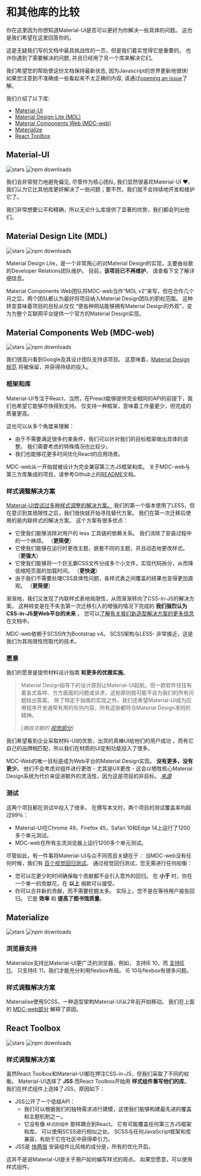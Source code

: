 # 和其他库的比较

<p class="description">你在这里因为你想知道Material-UI是否可以更好为你解决一些具体的问题。 这也是我们希望在这里回答你的。</p>

这是无疑我们写的文档中最具挑战性的一页，但是我们着实觉得它是重要的。 也许你遇到了需要解决的问题, 并且已经用了另一个库来解决它们。

我们希望您的帮助使这份文档保持最新状态, 因为Javascript的世界更新地很快! 如果您注意到不准确或一些看起来不太正确的内容, 请通过[opening an issue](https://github.com/mui-org/material-ui/issues/new?title=[docs]+Inaccuracy+in+comparison+guide)了解。

我们介绍了以下库:

- [Material-UI](#material-ui)
- [Material Design Lite (MDL)](#material-design-lite-mdl)
- [Material Components Web (MDC-web)](#material-components-web-mdc-web)
- [Materialize](#materialize)
- [React Toolbox](#react-toolbox)

## Material-UI

![stars](https://img.shields.io/github/stars/mui-org/material-ui.svg?style=social&label=Stars) ![npm downloads](https://img.shields.io/npm/dm/@material-ui/core.svg)

我们会非常努力地避免偏见, 尽管作为核心团队, 我们显然很喜欢Material-UI ️❤️。 我们认为它比其他库更好解决了一些问题；要不然，我们就不会持续地开发和维护它了。

我们非常想要公平和精确，所以无论什么库提供了显著的优势，我们都会列出他们。

## Material Design Lite (MDL)

![stars](https://img.shields.io/github/stars/google/material-design-lite.svg?style=social&label=Stars) ![npm downloads](https://img.shields.io/npm/dm/material-design-lite.svg)

Material Design Lite，是一个非常用心的对Material Design的实现，主要由谷歌的Developer Relations团队维护。 目前，**该项目已不再维护**， 请查看下文了解详细信息。

Material Components Web团队将MDC-web当作“MDL v2”来写，但在合作几个月之后，两个团队都认为最好将项目纳入Material Design团队的职权范围。 这种转变意味着项目的目标从仅仅 “使各种网站能够拥有Material Design的外观”，变为为整个互联网平台提供一个官方的Material Design实现。

## Material Components Web (MDC-web)

![stars](https://img.shields.io/github/stars/material-components/material-components-web.svg?style=social&label=Stars) ![npm downloads](https://img.shields.io/npm/dm/material-components-web.svg)

我们很高兴看到Google及其设计团队支持该项目。 这意味着，[Material Design 规范](https://material.io/design/) 将被保留，并获得持续的投入。

### 框架和库

Material-UI专注于React，当然，在Preact能够提供完全相同的API的前提下，我们也希望它能够尽快得到支持。 仅支持一种框架，意味着工作量更少，但完成的质量更高。

这也可以从多个角度来理解：

- 由于不需要满足很多约束条件，我们可以针对我们的目标框架做出具体的调整。 我们需要考虑的特殊情况也比较少。
- 我们也能够花更多时间优化React的应用场景。

MDC-web从一开始就被设计为完全兼容第三方JS框架和库。 关于MDC-web与第三方库集成的项目，请参考Github上的[README](https://github.com/material-components/material-components-web/#material-components-for-the-web)文档。

### 样式调整解决方案

[Material-UI尝试过多种样式调整的解决方案。](https://github.com/oliviertassinari/a-journey-toward-better-style) 我们的第一个版本使用了LESS，但在意识到其局限性之后，我们很快就开始寻找替代方案。 我们在第一次迁移后使用的是内联样式的解决方案。 这个方案有很多优点：

- 它使我们能够消除对用户的 less 工具链的依赖关系。 我们消除了安装过程中的一个麻烦。 （**更简便**）
- 它使我们能够在运行时更改主题，嵌套不同的主题，并且动态地更改样式。 （**更强大**）
- 它使我们能够将一个巨无霸CSS文件分成多个小文件，实现代码拆分，从而降低缩短页面的加载时间。 （**更快速**）
- 由于我们不需要处理CSS具体性问题，各样式表之间覆盖的结果也变得更加直观。 （**更简便**）

渐渐地，我们又发现了内联样式表地局限性，从而渐渐转向了CSS-in-JS的解决方案。 这种转变是在不失去第一次迁移引入的增强的情况下完成的 **我们强烈认为CSS-in-JS是Web平台的未来** 。 您可以[了解有关我们新造型解决方案的更多信息](/customization/css-in-js/)在文档中。

MDC-web依赖于SCSS作为Bootstrap v4。 SCSS架构与LESS- 非常接近，这是我们为其局限性而取代的技术。

### 愿景

我们的愿景是提供材料设计指南 **和更多的优雅实施**。

> Material Design指导下的设计原则让Material-UI起航，但一款软件往往有着各式各样、方方面面的问题或诉求，这些原则就可能不会为我们的所有问题给出答案。 除了特定于指南的实现之外，我们还希望Material-UI成为应用程序开发通常有用的任何内容，所有这些都符合Material Design准则的精神。
> 
> *[摘自文献的 [视觉部分](/discover-more/vision/)]*

我们希望看到企业采取材料-UI的优势，出货的真棒UI给他们的用户成功 ，而有它自己的品牌相匹配，所以我们在材质的UI定制功能投入了很多。

MDC-Web的唯一目标是成为Web平台的Material Design实现。 **没有更多，没有更少**。 他们不会考虑对组件进行更改 - 尤其是UX更改 - 这会以牺牲核心Material Design系统为代价来促进额外的灵活性，因为这是项目的非目标。 *[来源](https://github.com/mui-org/material-ui/issues/6799#issuecomment-299925174)*

### 测试

这两个项目都在测试中投入了很多。 在撰写本文时，两个项目的测试覆盖率均超过99％：

- Material-UI在Chrome 49，Firefox 45，Safari 10和Edge 14上运行了1200多个单元测试。
- MDC-web在所有主流浏览器上运行1200多个单元测试。

尽管如此，有一件事将Material-UI与众不同而且关键在于： 当MDC-web没有任何时候，我们有 [百个视觉回归测试](https://www.argos-ci.com/mui-org/material-ui)。 通过视觉回归测试，您无需进行任何权衡：

- 您可以花更少的时间确保每个贡献都不会引入意外的回归。 在 **小于** 时，你在一个单一的贡献花，在 **以上** 捐款可以接受。
- 你可以合并新的贡献，而不需要挖掘太多。 实际上，您不是在等待用户报告回归。 它是 **效率** 和 **提高了图书馆质量**。

## Materialize

![stars](https://img.shields.io/github/stars/Dogfalo/materialize.svg?style=social&label=Stars) ![npm downloads](https://img.shields.io/npm/dm/materialize-css.svg)

### 浏览器支持

Materialize支持比Material-UI更广泛的浏览器，例如， 支持IE 10，而 [支持IE 11](/getting-started/supported-platforms/)。 只支持IE 11，我们才能充分利用flexbox布局。 IE 10与flexbox有很多问题。

### 样式调整解决方案

Materialise使用SCSS，一种造型架构Material-UI从2年前开始移动。 我们在上面的 [MDC-web部分](#styling-solution) 解释了原因。

## React Toolbox

![stars](https://img.shields.io/github/stars/react-toolbox/react-toolbox.svg?style=social&label=Stars) ![npm downloads](https://img.shields.io/npm/dm/react-toolbox.svg)

### 样式调整解决方案

虽然React Toolbox和Material-UI都在押注CSS-in-JS，但我们采取了不同的权衡。 Material-UI选择了 **JSS** 而React Toolbox开始用 **样式组件重写他们的库**。 我们在样式组件上选择了JSS，原因如下：

- JSS公开了一个低级API： 
  - 我们可以根据我们的独特需求进行建模，这使我们能够构建最先进的覆盖和主题机制之一。
  - 它没有像 `样式的组件` 那样耦合到React。 它有可能覆盖任何第三方JS框架和库。 可以使用SCSS进行相似之处。 SCSS与任何JavaScript框架和库兼容，有助于它在社区中获得牵引力。
- JSS是 [快两倍](https://github.com/A-gambit/CSS-IN-JS-Benchmarks/blob/master/RESULT.md) 安装组件比风格的成分是，所有的优化开启。

这并不是说Material-UI是关于用户如何编写样式的观点。 如果您愿意，可以使用样式组件。